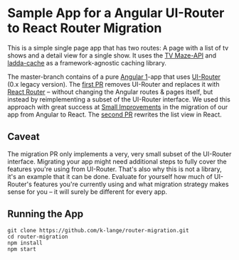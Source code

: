 # Sample App for a Angular UI-Router to React Router Migration

This is a simple single page app that has two routes: A page with a list of tv shows and a detail view for a single show. It uses the [TV Maze-API](http://www.tvmaze.com) and [ladda-cache](https://www.ladda.io) as a framework-agnostic caching library.

The master-branch contains of a pure [Angular 1](https://angularjs.org)-app that uses [UI-Router](https://ui-router.github.io) (0.x legacy version). The [first PR](https://github.com/k-lange/router-migration/pull/1) removes UI-Router and replaces it with [React Router](https://reacttraining.com/react-router/) – without changing the Angular routes & pages itself, but instead by reimplementing a subset of the UI-Router interface. We used this approach with great success at [Small Improvements](https://www.small-improvements.com) in the migration of our app from Angular to React. The [second PR](https://github.com/k-lange/router-migration/pull/2) rewrites the list view in React.

## Caveat

The migration PR only implements a very, very small subset of the UI-Router interface. Migrating your app might need additional steps to fully cover the features you're using from UI-Router. That's also why this is not a library, it's an example that it can be done. Evaluate for yourself how much of UI-Router's features you're currently using and what migration strategy makes sense for you – it will surely be different for every app.

## Running the App

```
git clone https://github.com/k-lange/router-migration.git
cd router-migration
npm install
npm start
```
